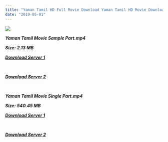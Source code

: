 ```yaml
---
title: "Yaman Tamil HD Full Movie Download Yaman Tamil HD Movie Download"
date: "2019-05-01"
---
```


![](https://images.moviebuff.com/492b8c71-0180-4584-9336-f42828569bde?w=1000)

**_Yaman Tamil Movie Sample Part.mp4_**

**_Size:_** **_2.13 MB_**

**_[Download Server 1](http://b1.wetransfer.vip/files/Tamil{1d8d357801e2f4b6710faa3d835097c5c618a0f0fcded2c527300dcab25e4b83}202017{1d8d357801e2f4b6710faa3d835097c5c618a0f0fcded2c527300dcab25e4b83}20Movies/Yeman{1d8d357801e2f4b6710faa3d835097c5c618a0f0fcded2c527300dcab25e4b83}20(2017){1d8d357801e2f4b6710faa3d835097c5c618a0f0fcded2c527300dcab25e4b83}20DVDScr{1d8d357801e2f4b6710faa3d835097c5c618a0f0fcded2c527300dcab25e4b83}20/Yeman{1d8d357801e2f4b6710faa3d835097c5c618a0f0fcded2c527300dcab25e4b83}20Mp4{1d8d357801e2f4b6710faa3d835097c5c618a0f0fcded2c527300dcab25e4b83}20HD{1d8d357801e2f4b6710faa3d835097c5c618a0f0fcded2c527300dcab25e4b83}20(640x360)/Yeman{1d8d357801e2f4b6710faa3d835097c5c618a0f0fcded2c527300dcab25e4b83}20(2017){1d8d357801e2f4b6710faa3d835097c5c618a0f0fcded2c527300dcab25e4b83}20DVDScr{1d8d357801e2f4b6710faa3d835097c5c618a0f0fcded2c527300dcab25e4b83}20Sample{1d8d357801e2f4b6710faa3d835097c5c618a0f0fcded2c527300dcab25e4b83}20(640x360).mp4)_**

**_[  
](http://b1.wetransfer.vip/files/Tamil{1d8d357801e2f4b6710faa3d835097c5c618a0f0fcded2c527300dcab25e4b83}202017{1d8d357801e2f4b6710faa3d835097c5c618a0f0fcded2c527300dcab25e4b83}20Movies/Yeman{1d8d357801e2f4b6710faa3d835097c5c618a0f0fcded2c527300dcab25e4b83}20(2017){1d8d357801e2f4b6710faa3d835097c5c618a0f0fcded2c527300dcab25e4b83}20DVDScr{1d8d357801e2f4b6710faa3d835097c5c618a0f0fcded2c527300dcab25e4b83}20/Yeman{1d8d357801e2f4b6710faa3d835097c5c618a0f0fcded2c527300dcab25e4b83}20Mp4{1d8d357801e2f4b6710faa3d835097c5c618a0f0fcded2c527300dcab25e4b83}20HD{1d8d357801e2f4b6710faa3d835097c5c618a0f0fcded2c527300dcab25e4b83}20(640x360)/Yeman{1d8d357801e2f4b6710faa3d835097c5c618a0f0fcded2c527300dcab25e4b83}20(2017){1d8d357801e2f4b6710faa3d835097c5c618a0f0fcded2c527300dcab25e4b83}20DVDScr{1d8d357801e2f4b6710faa3d835097c5c618a0f0fcded2c527300dcab25e4b83}20Sample{1d8d357801e2f4b6710faa3d835097c5c618a0f0fcded2c527300dcab25e4b83}20(640x360).mp4)_**

**_[Download Server 2](http://b1.wetransfer.vip/files/Tamil{1d8d357801e2f4b6710faa3d835097c5c618a0f0fcded2c527300dcab25e4b83}202017{1d8d357801e2f4b6710faa3d835097c5c618a0f0fcded2c527300dcab25e4b83}20Movies/Yeman{1d8d357801e2f4b6710faa3d835097c5c618a0f0fcded2c527300dcab25e4b83}20(2017){1d8d357801e2f4b6710faa3d835097c5c618a0f0fcded2c527300dcab25e4b83}20DVDScr{1d8d357801e2f4b6710faa3d835097c5c618a0f0fcded2c527300dcab25e4b83}20/Yeman{1d8d357801e2f4b6710faa3d835097c5c618a0f0fcded2c527300dcab25e4b83}20Mp4{1d8d357801e2f4b6710faa3d835097c5c618a0f0fcded2c527300dcab25e4b83}20HD{1d8d357801e2f4b6710faa3d835097c5c618a0f0fcded2c527300dcab25e4b83}20(640x360)/Yeman{1d8d357801e2f4b6710faa3d835097c5c618a0f0fcded2c527300dcab25e4b83}20(2017){1d8d357801e2f4b6710faa3d835097c5c618a0f0fcded2c527300dcab25e4b83}20DVDScr{1d8d357801e2f4b6710faa3d835097c5c618a0f0fcded2c527300dcab25e4b83}20Sample{1d8d357801e2f4b6710faa3d835097c5c618a0f0fcded2c527300dcab25e4b83}20(640x360).mp4)_**

**_[  
](http://b1.wetransfer.vip/files/Tamil{1d8d357801e2f4b6710faa3d835097c5c618a0f0fcded2c527300dcab25e4b83}202017{1d8d357801e2f4b6710faa3d835097c5c618a0f0fcded2c527300dcab25e4b83}20Movies/Yeman{1d8d357801e2f4b6710faa3d835097c5c618a0f0fcded2c527300dcab25e4b83}20(2017){1d8d357801e2f4b6710faa3d835097c5c618a0f0fcded2c527300dcab25e4b83}20DVDScr{1d8d357801e2f4b6710faa3d835097c5c618a0f0fcded2c527300dcab25e4b83}20/Yeman{1d8d357801e2f4b6710faa3d835097c5c618a0f0fcded2c527300dcab25e4b83}20Mp4{1d8d357801e2f4b6710faa3d835097c5c618a0f0fcded2c527300dcab25e4b83}20HD{1d8d357801e2f4b6710faa3d835097c5c618a0f0fcded2c527300dcab25e4b83}20(640x360)/Yeman{1d8d357801e2f4b6710faa3d835097c5c618a0f0fcded2c527300dcab25e4b83}20(2017){1d8d357801e2f4b6710faa3d835097c5c618a0f0fcded2c527300dcab25e4b83}20DVDScr{1d8d357801e2f4b6710faa3d835097c5c618a0f0fcded2c527300dcab25e4b83}20Sample{1d8d357801e2f4b6710faa3d835097c5c618a0f0fcded2c527300dcab25e4b83}20(640x360).mp4)_**

**_Yaman Tamil Movie Single Part.mp4_**

**_Size:_** **_540.45 MB_**

**_[Download Server 1](http://b1.wetransfer.vip/files/Tamil{1d8d357801e2f4b6710faa3d835097c5c618a0f0fcded2c527300dcab25e4b83}202017{1d8d357801e2f4b6710faa3d835097c5c618a0f0fcded2c527300dcab25e4b83}20Movies/Yeman{1d8d357801e2f4b6710faa3d835097c5c618a0f0fcded2c527300dcab25e4b83}20(2017){1d8d357801e2f4b6710faa3d835097c5c618a0f0fcded2c527300dcab25e4b83}20DVDScr{1d8d357801e2f4b6710faa3d835097c5c618a0f0fcded2c527300dcab25e4b83}20/Yeman{1d8d357801e2f4b6710faa3d835097c5c618a0f0fcded2c527300dcab25e4b83}20Mp4{1d8d357801e2f4b6710faa3d835097c5c618a0f0fcded2c527300dcab25e4b83}20HD{1d8d357801e2f4b6710faa3d835097c5c618a0f0fcded2c527300dcab25e4b83}20(640x360)/Yeman{1d8d357801e2f4b6710faa3d835097c5c618a0f0fcded2c527300dcab25e4b83}20(2017){1d8d357801e2f4b6710faa3d835097c5c618a0f0fcded2c527300dcab25e4b83}20DVDScr{1d8d357801e2f4b6710faa3d835097c5c618a0f0fcded2c527300dcab25e4b83}20Single{1d8d357801e2f4b6710faa3d835097c5c618a0f0fcded2c527300dcab25e4b83}20Part{1d8d357801e2f4b6710faa3d835097c5c618a0f0fcded2c527300dcab25e4b83}20(640x360).mp4)_**

**_[  
](http://b1.wetransfer.vip/files/Tamil{1d8d357801e2f4b6710faa3d835097c5c618a0f0fcded2c527300dcab25e4b83}202017{1d8d357801e2f4b6710faa3d835097c5c618a0f0fcded2c527300dcab25e4b83}20Movies/Yeman{1d8d357801e2f4b6710faa3d835097c5c618a0f0fcded2c527300dcab25e4b83}20(2017){1d8d357801e2f4b6710faa3d835097c5c618a0f0fcded2c527300dcab25e4b83}20DVDScr{1d8d357801e2f4b6710faa3d835097c5c618a0f0fcded2c527300dcab25e4b83}20/Yeman{1d8d357801e2f4b6710faa3d835097c5c618a0f0fcded2c527300dcab25e4b83}20Mp4{1d8d357801e2f4b6710faa3d835097c5c618a0f0fcded2c527300dcab25e4b83}20HD{1d8d357801e2f4b6710faa3d835097c5c618a0f0fcded2c527300dcab25e4b83}20(640x360)/Yeman{1d8d357801e2f4b6710faa3d835097c5c618a0f0fcded2c527300dcab25e4b83}20(2017){1d8d357801e2f4b6710faa3d835097c5c618a0f0fcded2c527300dcab25e4b83}20DVDScr{1d8d357801e2f4b6710faa3d835097c5c618a0f0fcded2c527300dcab25e4b83}20Single{1d8d357801e2f4b6710faa3d835097c5c618a0f0fcded2c527300dcab25e4b83}20Part{1d8d357801e2f4b6710faa3d835097c5c618a0f0fcded2c527300dcab25e4b83}20(640x360).mp4)_**

**_[Download Server 2](http://b1.wetransfer.vip/files/Tamil{1d8d357801e2f4b6710faa3d835097c5c618a0f0fcded2c527300dcab25e4b83}202017{1d8d357801e2f4b6710faa3d835097c5c618a0f0fcded2c527300dcab25e4b83}20Movies/Yeman{1d8d357801e2f4b6710faa3d835097c5c618a0f0fcded2c527300dcab25e4b83}20(2017){1d8d357801e2f4b6710faa3d835097c5c618a0f0fcded2c527300dcab25e4b83}20DVDScr{1d8d357801e2f4b6710faa3d835097c5c618a0f0fcded2c527300dcab25e4b83}20/Yeman{1d8d357801e2f4b6710faa3d835097c5c618a0f0fcded2c527300dcab25e4b83}20Mp4{1d8d357801e2f4b6710faa3d835097c5c618a0f0fcded2c527300dcab25e4b83}20HD{1d8d357801e2f4b6710faa3d835097c5c618a0f0fcded2c527300dcab25e4b83}20(640x360)/Yeman{1d8d357801e2f4b6710faa3d835097c5c618a0f0fcded2c527300dcab25e4b83}20(2017){1d8d357801e2f4b6710faa3d835097c5c618a0f0fcded2c527300dcab25e4b83}20DVDScr{1d8d357801e2f4b6710faa3d835097c5c618a0f0fcded2c527300dcab25e4b83}20Single{1d8d357801e2f4b6710faa3d835097c5c618a0f0fcded2c527300dcab25e4b83}20Part{1d8d357801e2f4b6710faa3d835097c5c618a0f0fcded2c527300dcab25e4b83}20(640x360).mp4)_**
